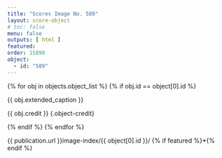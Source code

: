```yaml
---
title: "Scores Image No. 589"
layout: score-object
# toc: false
menu: false
outputs: [ html ]
featured: 
order: 15890
object:
  - id: "589"
---
```


{% for obj in objects.object_list %}
{% if obj.id == object[0].id %}

{{ obj.extended_caption }}

{{ obj.credit }} {.object-credit}

{% endif %}
{% endfor %}

<div class="object-credit object-url is-print-only">

{{ publication.url }}image-index/{{ object[0].id }}/ {% if featured %}*{% endif %}

</div>
